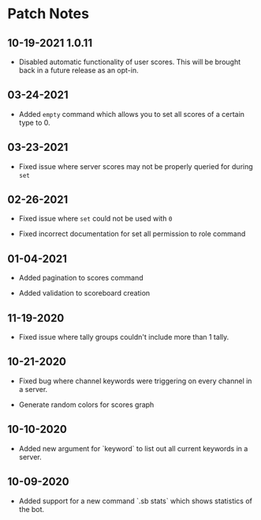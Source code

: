 
# Patch Notes

## 10-19-2021 **1.0.11**

- Disabled automatic functionality of user scores. This will be brought back in a future release as an opt-in.

## 03-24-2021

- Added `empty` command which allows you to set all scores of a certain type to 0.

## 03-23-2021

- Fixed issue where server scores may not be properly queried for during `set`

## 02-26-2021

- Fixed issue where `set` could not be used with `0`

- Fixed incorrect documentation for set all permission to role command

## 01-04-2021

- Added pagination to scores command

- Added validation to scoreboard creation

## 11-19-2020

- Fixed issue where tally groups couldn't include more than 1 tally.

## 10-21-2020

- Fixed bug where channel keywords were triggering on every channel in a server.

- Generate random colors for scores graph

## 10-10-2020

- Added new argument for \`keyword\` to list out all current keywords in a server.

## 10-09-2020

- Added support for a new command \`.sb stats\` which shows statistics of the bot.
